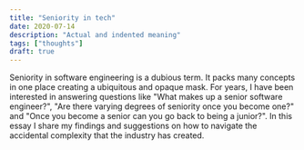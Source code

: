 ```yaml
---
title: "Seniority in tech"
date: 2020-07-14
description: "Actual and indented meaning"
tags: ["thoughts"]
draft: true
---
```


Seniority in software engineering is a dubious term. It packs many concepts in one place creating a ubiquitous and 
opaque mask. For years, I have been interested in answering questions like
"What makes up a senior software engineer?", "Are there varying degrees of seniority once you become one?" 
and "Once you become a senior can you go back to being a junior?". 
In this essay I share my findings and suggestions on how to navigate the accidental complexity that the industry has
created.

